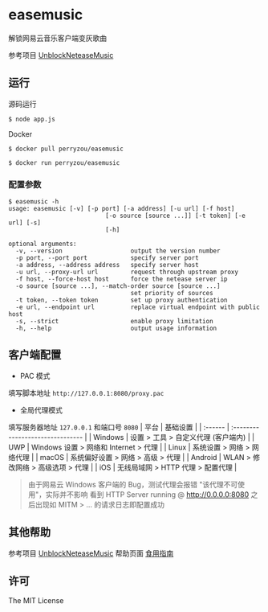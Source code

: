 
# easemusic

解锁网易云音乐客户端变灰歌曲

参考项目 [UnblockNeteaseMusic](https://github.com/nondanee/UnblockNeteaseMusic)

## 运行

源码运行

```
$ node app.js
```

Docker

```
$ docker pull perryzou/easemusic
```

```
$ docker run perryzou/easemusic
```

### 配置参数

```
$ easemusic -h
usage: easemusic [-v] [-p port] [-a address] [-u url] [-f host]
                           [-o source [source ...]] [-t token] [-e url] [-s]
                           [-h]

optional arguments:
  -v, --version                   output the version number
  -p port, --port port            specify server port
  -a address, --address address   specify server host
  -u url, --proxy-url url         request through upstream proxy
  -f host, --force-host host      force the netease server ip
  -o source [source ...], --match-order source [source ...]
                                  set priority of sources
  -t token, --token token         set up proxy authentication
  -e url, --endpoint url          replace virtual endpoint with public host
  -s, --strict                    enable proxy limitation
  -h, --help                      output usage information
```

## 客户端配置

 - PAC 模式
 
填写脚本地址 `http://127.0.0.1:8080/proxy.pac`

 - 全局代理模式

填写服务器地址 `127.0.0.1` 和端口号 `8080`
| 平台    | 基础设置 |
| :------ | :------------------------------- |
| Windows | 设置 > 工具 > 自定义代理 (客户端内) |
| UWP     | Windows 设置 > 网络和 Internet > 代理 |
| Linux   | 系统设置 > 网络 > 网络代理 |
| macOS   | 系统偏好设置 > 网络 > 高级 > 代理 |
| Android | WLAN > 修改网络 > 高级选项 > 代理 |
| iOS     | 无线局域网 > HTTP 代理 > 配置代理 |

> 由于网易云 Windows 客户端的 Bug，测试代理会报错 "该代理不可使用"，实际并不影响 
> 看到 HTTP Server running @ http://0.0.0.0:8080
> 之后出现如 MITM > ... 的请求日志即配置成功

## 其他帮助
参考项目 [UnblockNeteaseMusic](https://github.com/nondanee/UnblockNeteaseMusic)
帮助页面 [食用指南](https://github.com/nondanee/UnblockNeteaseMusic/issues/22)


## 许可

The MIT License